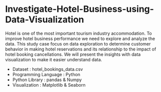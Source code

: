 # Investigate-Hotel-Business-using-Data-Visualization

Hotel is one of the most important tourism industry accommodation. To improve hotel business performance we need to explore and analyze the data. 
This study case focus on data exploration to determine customer behavior in making hotel reservations and its relationship to the impact of hotel booking cancellations. We will present the insights with data visualization to make it easier understand data.

- Dataset : hotel_bookings_data.csv
- Programming Language : Python
- Python Library : pandas & Numpy
- Visualization : Matplotlib & Seaborn 
